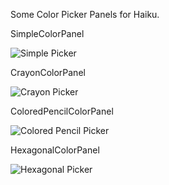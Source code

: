 Some Color Picker Panels for Haiku.

SimpleColorPanel

![Simple Picker](https://raw.github.com/jscipione/colorPickerPanel/master/images/SimplePicker.png)

CrayonColorPanel

![Crayon Picker](https://raw.github.com/jscipione/colorPickerPanel/master/images/CrayonPicker.png)

ColoredPencilColorPanel

![Colored Pencil Picker](https://raw.github.com/jscipione/colorPickerPanel/master/images/ColoredPencilPicker.png)

HexagonalColorPanel

![Hexagonal Picker](https://raw.github.com/jscipione/colorPickerPanel/master/images/HexagonalPicker.png)